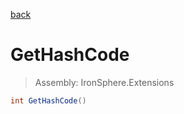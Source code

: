 ﻿

[back](/IronSphere.Extensions/types/ByteExtension)

# GetHashCode

> Assembly: IronSphere.Extensions

```csharp
int GetHashCode()
```



 